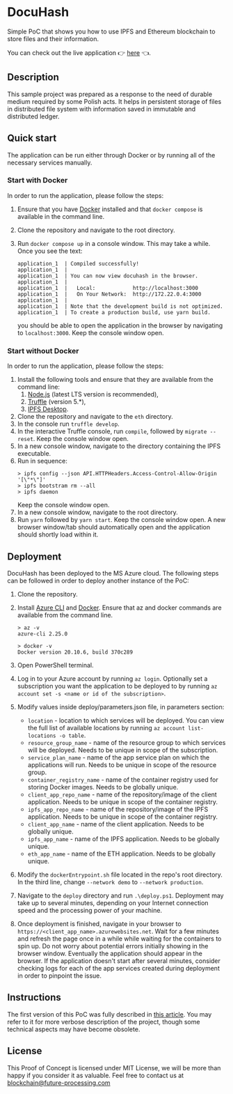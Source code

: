 # DocuHash

Simple PoC that shows you how to use IPFS and Ethereum blockchain to store files and their information.

You can check out the live application :point_right: [here](https://docuhash.azurewebsites.net/) :point_left:.

## Description

This sample project was prepared as a response to the need of durable medium required by some Polish acts. It helps in persistent storage of files in distributed file system with information saved in immutable and distributed ledger.

## Quick start

The application can be run either through Docker or by running all of the necessary services manually.

### Start with Docker

In order to run the application, please follow the steps:

1. Ensure that you have [Docker](https://docs.docker.com/get-docker/) installed and that `docker compose` is available in the command line.
2. Clone the repository and navigate to the root directory.
3. Run `docker compose up` in a console window. This may take a while. Once you see the text:

    ```
    application_1  | Compiled successfully!
    application_1  |
    application_1  | You can now view docuhash in the browser.
    application_1  |
    application_1  |   Local:            http://localhost:3000
    application_1  |   On Your Network:  http://172.22.0.4:3000
    application_1  |
    application_1  | Note that the development build is not optimized.
    application_1  | To create a production build, use yarn build.
    ```

    you should be able to open the application in the browser by navigating to `localhost:3000`. Keep the console window open.

### Start without Docker

In order to run the application, please follow the steps:

1. Install the following tools and ensure that they are available from the command line:
    1. [Node.js](https://nodejs.org/en/download/) (latest LTS version is recommended),
    2. [Truffle](https://www.npmjs.com/package/truffle) (version 5.\*),
    3. [IPFS Desktop](http://docs.ipfs.io.ipns.localhost:8080/install/ipfs-desktop/).
2. Clone the repository and navigate to the `eth` directory.
3. In the console run `truffle develop`.
4. In the interactive Truffle console, run `compile`, followed by `migrate --reset`. Keep the console window open.
5. In a new console window, navigate to the directory containing the IPFS executable.
6. Run in sequence:
    ```
    > ipfs config --json API.HTTPHeaders.Access-Control-Allow-Origin '[\"*\"]'
    > ipfs bootstram rm --all
    > ipfs daemon
    ```
    Keep the console window open.
7. In a new console window, navigate to the root directory.
8. Run `yarn` followed by `yarn start`. Keep the console window open. A new browser window/tab should automatically open and the application should shortly load within it.

## Deployment

DocuHash has been deployed to the MS Azure cloud. The following steps can be followed in order to deploy another instance of the PoC:

1. Clone the repository.
2. Install [Azure CLI](https://docs.microsoft.com/pl-pl/cli/azure/install-azure-cli) and [Docker](https://docs.docker.com/get-docker/). Ensure that az and docker commands are available from the command line.

    ```
    > az -v
    azure-cli 2.25.0

    > docker -v
    Docker version 20.10.6, build 370c289
    ```

3. Open PowerShell terminal.
4. Log in to your Azure account by running `az login`. Optionally set a subscription you want the application to be deployed to by running `az account set -s <name or id of the subscription>`.
5. Modify values inside deploy/parameters.json file, in parameters section:
    - `location` - location to which services will be deployed. You can view the full list of available locations by running `az account list-locations -o table`.
    - `resource_group_name` - name of the resource group to which services will be deployed. Needs to be unique in scope of the subscription.
    - `service_plan_name` - name of the app service plan on which the applications will run. Needs to be unique in scope of the resource group.
    - `container_registry_name` - name of the container registry used for storing Docker images. Needs to be globally unique.
    - `client_app_repo_name` - name of the repository/image of the client application. Needs to be unique in scope of the container registry.
    - `ipfs_app_repo_name` - name of the repository/image of the IPFS application. Needs to be unique in scope of the container registry.
    - `client_app_name` - name of the client application. Needs to be globally unique.
    - `ipfs_app_name` - name of the IPFS application. Needs to be globally unique.
    - `eth_app_name` - name of the ETH application. Needs to be globally unique.
6. Modify the `dockerEntrypoint.sh` file located in the repo's root directory. In the third line, change `--network demo` to `--network production`.
7. Navigate to the `deploy` directory and run `.\deploy.ps1`. Deployment may take up to several minutes, depending on your Internet connection speed and the processing power of your machine.
8. Once deployment is finished, navigate in your browser to `https://<client_app_name>.azurewebsites.net`. Wait for a few minutes and refresh the page once in a while while waiting for the containers to spin up. Do not worry about potential errors initially showing in the browser window. Eventually the application should appear in the browser. If the application doesn't start after several minutes, consider checking logs for each of the app services created during deployment in order to pinpoint the issue.

## Instructions

The first version of this PoC was fully described in [this article](https://www.future-processing.pl/blog/storing-files-in-a-distributed-file-system-using-blockchain-technology/). You may refer to it for more verbose description of the project, though some technical aspects may have become obsolete.

## License

This Proof of Concept is licensed under MIT License, we will be more than happy if you consider it as valuable. Feel free to contact us at blockchain@future-processing.com
